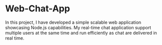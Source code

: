 # Web-Chat-App
In this project, I have developed a simple scalable web application showcasing Node.js capabilities. My real-time chat application support multiple users at the same time and run efficiently as chat are delivered in real time.
